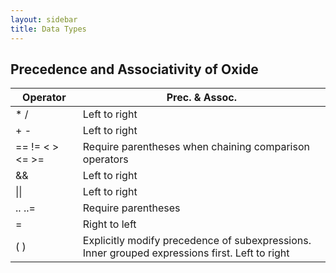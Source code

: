 ```yaml
---
layout: sidebar
title: Data Types
---
```


## Precedence and Associativity of Oxide

|Operator|Prec. & Assoc.|
|--------|--------------|
|* /|Left to right|
|+ - |Left to right|
|== != < > <= >=|Require parentheses when chaining comparison operators|
|&&|Left to right|
|&#124;&#124;|Left to right|
|.. ..=|Require parentheses|
|=|Right to left|
|( )|Explicitly modify precedence of subexpressions. Inner grouped expressions first. Left to right|
